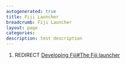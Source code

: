 ```yaml
---
autogenerated: true
title: Fiji Launcher
breadcrumb: Fiji Launcher
layout: page
categories: 
description: test description
---
```


1.  REDIRECT [Developing Fiji\#The Fiji launcher](Developing_Fiji#The_Fiji_launcher)
